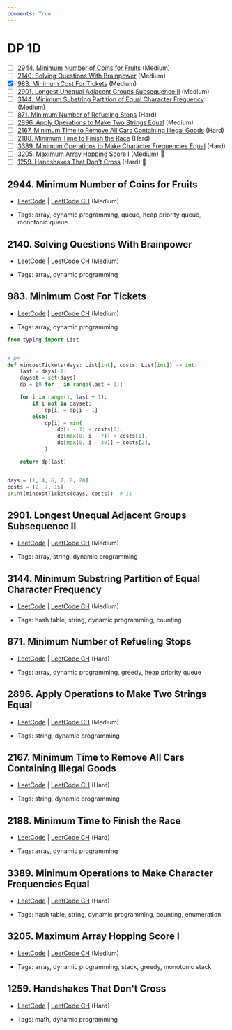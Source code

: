 ```yaml
---
comments: True
---
```


# DP 1D

- [ ] [2944. Minimum Number of Coins for Fruits](https://leetcode.cn/problems/minimum-number-of-coins-for-fruits/) (Medium)
- [ ] [2140. Solving Questions With Brainpower](https://leetcode.cn/problems/solving-questions-with-brainpower/) (Medium)
- [x] [983. Minimum Cost For Tickets](https://leetcode.cn/problems/minimum-cost-for-tickets/) (Medium)
- [ ] [2901. Longest Unequal Adjacent Groups Subsequence II](https://leetcode.cn/problems/longest-unequal-adjacent-groups-subsequence-ii/) (Medium)
- [ ] [3144. Minimum Substring Partition of Equal Character Frequency](https://leetcode.cn/problems/minimum-substring-partition-of-equal-character-frequency/) (Medium)
- [ ] [871. Minimum Number of Refueling Stops](https://leetcode.cn/problems/minimum-number-of-refueling-stops/) (Hard)
- [ ] [2896. Apply Operations to Make Two Strings Equal](https://leetcode.cn/problems/apply-operations-to-make-two-strings-equal/) (Medium)
- [ ] [2167. Minimum Time to Remove All Cars Containing Illegal Goods](https://leetcode.cn/problems/minimum-time-to-remove-all-cars-containing-illegal-goods/) (Hard)
- [ ] [2188. Minimum Time to Finish the Race](https://leetcode.cn/problems/minimum-time-to-finish-the-race/) (Hard)
- [ ] [3389. Minimum Operations to Make Character Frequencies Equal](https://leetcode.cn/problems/minimum-operations-to-make-character-frequencies-equal/) (Hard)
- [ ] [3205. Maximum Array Hopping Score I](https://leetcode.cn/problems/maximum-array-hopping-score-i/) (Medium) 👑
- [ ] [1259. Handshakes That Don't Cross](https://leetcode.cn/problems/handshakes-that-dont-cross/) (Hard) 👑

## 2944. Minimum Number of Coins for Fruits

-   [LeetCode](https://leetcode.com/problems/minimum-number-of-coins-for-fruits/) | [LeetCode CH](https://leetcode.cn/problems/minimum-number-of-coins-for-fruits/) (Medium)

-   Tags: array, dynamic programming, queue, heap priority queue, monotonic queue

## 2140. Solving Questions With Brainpower

-   [LeetCode](https://leetcode.com/problems/solving-questions-with-brainpower/) | [LeetCode CH](https://leetcode.cn/problems/solving-questions-with-brainpower/) (Medium)

-   Tags: array, dynamic programming

## 983. Minimum Cost For Tickets

-   [LeetCode](https://leetcode.com/problems/minimum-cost-for-tickets/) | [LeetCode CH](https://leetcode.cn/problems/minimum-cost-for-tickets/) (Medium)

-   Tags: array, dynamic programming

```python title="983. Minimum Cost For Tickets - Python Solution"
from typing import List


# DP
def mincostTickets(days: List[int], costs: List[int]) -> int:
    last = days[-1]
    dayset = set(days)
    dp = [0 for _ in range(last + 1)]

    for i in range(1, last + 1):
        if i not in dayset:
            dp[i] = dp[i - 1]
        else:
            dp[i] = min(
                dp[i - 1] + costs[0],
                dp[max(0, i - 7)] + costs[1],
                dp[max(0, i - 30)] + costs[2],
            )

    return dp[last]


days = [1, 4, 6, 7, 8, 20]
costs = [2, 7, 15]
print(mincostTickets(days, costs))  # 11

```

## 2901. Longest Unequal Adjacent Groups Subsequence II

-   [LeetCode](https://leetcode.com/problems/longest-unequal-adjacent-groups-subsequence-ii/) | [LeetCode CH](https://leetcode.cn/problems/longest-unequal-adjacent-groups-subsequence-ii/) (Medium)

-   Tags: array, string, dynamic programming

## 3144. Minimum Substring Partition of Equal Character Frequency

-   [LeetCode](https://leetcode.com/problems/minimum-substring-partition-of-equal-character-frequency/) | [LeetCode CH](https://leetcode.cn/problems/minimum-substring-partition-of-equal-character-frequency/) (Medium)

-   Tags: hash table, string, dynamic programming, counting

## 871. Minimum Number of Refueling Stops

-   [LeetCode](https://leetcode.com/problems/minimum-number-of-refueling-stops/) | [LeetCode CH](https://leetcode.cn/problems/minimum-number-of-refueling-stops/) (Hard)

-   Tags: array, dynamic programming, greedy, heap priority queue

## 2896. Apply Operations to Make Two Strings Equal

-   [LeetCode](https://leetcode.com/problems/apply-operations-to-make-two-strings-equal/) | [LeetCode CH](https://leetcode.cn/problems/apply-operations-to-make-two-strings-equal/) (Medium)

-   Tags: string, dynamic programming

## 2167. Minimum Time to Remove All Cars Containing Illegal Goods

-   [LeetCode](https://leetcode.com/problems/minimum-time-to-remove-all-cars-containing-illegal-goods/) | [LeetCode CH](https://leetcode.cn/problems/minimum-time-to-remove-all-cars-containing-illegal-goods/) (Hard)

-   Tags: string, dynamic programming

## 2188. Minimum Time to Finish the Race

-   [LeetCode](https://leetcode.com/problems/minimum-time-to-finish-the-race/) | [LeetCode CH](https://leetcode.cn/problems/minimum-time-to-finish-the-race/) (Hard)

-   Tags: array, dynamic programming

## 3389. Minimum Operations to Make Character Frequencies Equal

-   [LeetCode](https://leetcode.com/problems/minimum-operations-to-make-character-frequencies-equal/) | [LeetCode CH](https://leetcode.cn/problems/minimum-operations-to-make-character-frequencies-equal/) (Hard)

-   Tags: hash table, string, dynamic programming, counting, enumeration

## 3205. Maximum Array Hopping Score I

-   [LeetCode](https://leetcode.com/problems/maximum-array-hopping-score-i/) | [LeetCode CH](https://leetcode.cn/problems/maximum-array-hopping-score-i/) (Medium)

-   Tags: array, dynamic programming, stack, greedy, monotonic stack

## 1259. Handshakes That Don't Cross

-   [LeetCode](https://leetcode.com/problems/handshakes-that-dont-cross/) | [LeetCode CH](https://leetcode.cn/problems/handshakes-that-dont-cross/) (Hard)

-   Tags: math, dynamic programming
